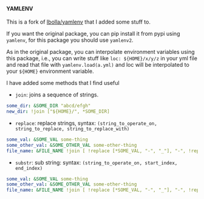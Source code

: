 #### YAMLENV

This is a fork of [Ibolla/yamlenv](https://github.com/lbolla/yamlenv.git) that I added some stuff to.

If you want the original package, you can pip install it from pypi using `yamlenv`, for this package you should use `yamlenv2`.

As in the original package, you can interpolate environment variables using this package, i.e., you can write stuff like `loc: ${HOME}/x/y/z` in your yml file and read that file with `yamlenv.load(a.yml)` and loc will be interpolated to your `${HOME}` environment variable.

I have added some methods that I find useful
- `join`: joins a sequence of strings.
```yaml
some_dir: &SOME_DIR "abcd/efgh"
new_dir: !join ["${HOME}/", *SOME_DIR]
```

- `replace`: replace strings, syntax: `(string_to_operate_on, string_to_replace, string_to_replace_with)`
```yaml
some_val: &SOME_VAL some-thing
some_other_val: &SOME_OTHER_VAL some-other-thing
file_name: &FILE_NAME !join [ !replace [*SOME_VAL, "-", "_"], "-", !replace [*SOME_OTHER_VAL, "-", "_"]]
```

- `substr`: sub string: syntax: `(string_to_operate_on, start_index, end_index)`
```yaml
some_val: &SOME_VAL some-thing
some_other_val: &SOME_OTHER_VAL some-other-thing
file_name: &FILE_NAME !join [ !replace [*SOME_VAL, "-", "_"], "-", !replace [*SOME_OTHER_VAL, "-", "_"]]
```
